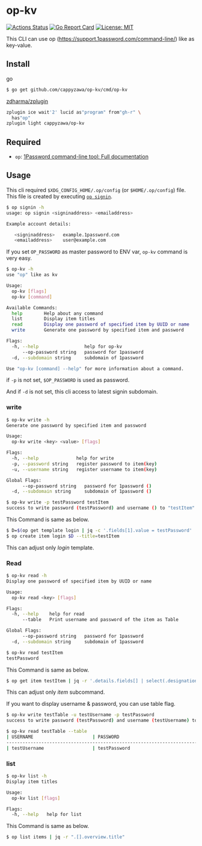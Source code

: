 # op-kv 
[![Actions Status](https://github.com/cappyzawa/op-kv/workflows/CI/badge.svg)](https://github.com/cappyzawa/op-kv/actions)
[![Go Report Card](https://goreportcard.com/badge/github.com/cappyzawa/op-kv)](https://goreportcard.com/report/github.com/cappyzawa/op-kv)
[![License: MIT](https://img.shields.io/badge/License-MIT-yellow.svg)](https://opensource.org/licenses/MIT)

This CLI can use op (https://support.1password.com/command-line/) like as key-value.

## Install
go
```bash
$ go get github.com/cappyzawa/op-kv/cmd/op-kv
```

[zdharma/zplugin](https://github.com/zdharma/zplugin)
```zsh
zplugin ice wait'2' lucid as"program" from"gh-r" \
  has"op"
zplugin light cappyzawa/op-kv
```

## Required
* `op`: [1Password command\-line tool: Full documentation](https://support.1password.com/command-line/)

## Usage
This cli required `$XDG_CONFIG_HOME/.op/config` (or `$HOME/.op/config`) file. This file is created by executing [`op signin`](https://support.1password.com/command-line/#sign-in-or-out).
```bash
$ op signin -h
usage: op signin <signinaddress> <emailaddress>

Example account details:

   <signinaddress>   example.1password.com
   <emailaddress>    user@example.com
```

If you set `OP_PASSWORD` as master password to ENV var, `op-kv` command is very easy.

```bash
$ op-kv -h
use "op" like as kv

Usage:
  op-kv [flags]
  op-kv [command]

Available Commands:
  help        Help about any command
  list        Display item titles
  read        Display one password of specified item by UUID or name
  write       Generate one password by specified item and password

Flags:
  -h, --help                 help for op-kv
      --op-password string   password for 1password 
  -d, --subdomain string     subdomain of 1password

Use "op-kv [command] --help" for more information about a command.
```

if `-p` is not set, `$OP_PASSWORD` is used as password.

And if `-d` is not set, this cli access to latest signin subdomain.

### write
```bash
$ op-kv write -h 
Generate one password by specified item and password

Usage:
  op-kv write <key> <value> [flags]

Flags:
  -h, --help              help for write
  -p, --password string   register password to item(key)
  -u, --username string   register username to item(key)

Global Flags:
      --op-password string   password for 1password ()
  -d, --subdomain string     subdomain of 1password ()
```

```bash
$ op-kv write -p testPassword testItem
success to write password (testPassword) and username () to "testItem"
```

This Command is same as below.

```bash
$ D=$(op get template login | jq -c '.fields[1].value = testPassword' | op encode)
$ op create item login $D --title=testItem
```

This can adjust only _login_ template.

### Read
```bash
$ op-kv read -h
Display one password of specified item by UUID or name

Usage:
  op-kv read <key> [flags]

Flags:
  -h, --help    help for read
      --table   Print username and password of the item as Table

Global Flags:
      --op-password string   password for 1password
  -d, --subdomain string     subdomain of 1password
```

```bash
$ op-kv read testItem
testPassword
```

This Command is same as below.

```bash
$ op get item testItem | jq -r '.details.fields[] | select(.designation=="password").value'
```
This can adjust only _item_ subcommand.

If you want to display username & password, you can use table flag.

```bash
$ op-kv write testTable -u testUsername -p testPassword
success to write password (testPassword) and username (testUsername) to "testTable"

$ op-kv read testTable --table
| USERNAME                      | PASSWORD                                                    |
-----------------------------------------------------------------------------------------------
| testUsername                  | testPassword                                                |

```

### list
```bash
$ op-kv list -h
Display item titles

Usage:
  op-kv list [flags]

Flags:
  -h, --help   help for list
```

This Command is same as below.

```bash
$ op list items | jq -r ".[].overview.title"
```
